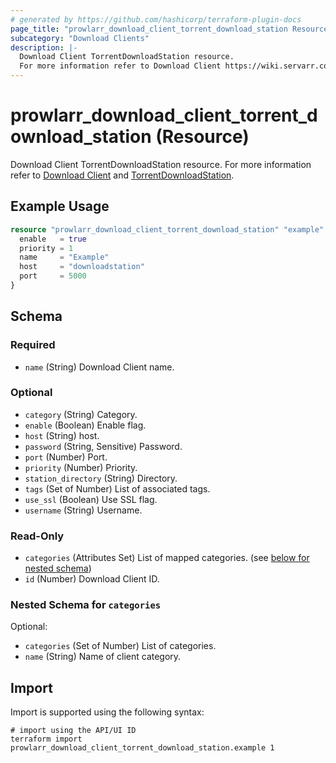 ```yaml
---
# generated by https://github.com/hashicorp/terraform-plugin-docs
page_title: "prowlarr_download_client_torrent_download_station Resource - terraform-provider-prowlarr"
subcategory: "Download Clients"
description: |-
  Download Client TorrentDownloadStation resource.
  For more information refer to Download Client https://wiki.servarr.com/prowlarr/settings#download-clients and TorrentDownloadStation https://wiki.servarr.com/prowlarr/supported#torrentdownloadstation.
---
```


# prowlarr_download_client_torrent_download_station (Resource)

<!-- subcategory:Download Clients -->
Download Client TorrentDownloadStation resource.
For more information refer to [Download Client](https://wiki.servarr.com/prowlarr/settings#download-clients) and [TorrentDownloadStation](https://wiki.servarr.com/prowlarr/supported#torrentdownloadstation).

## Example Usage

```terraform
resource "prowlarr_download_client_torrent_download_station" "example" {
  enable   = true
  priority = 1
  name     = "Example"
  host     = "downloadstation"
  port     = 5000
}
```

<!-- schema generated by tfplugindocs -->
## Schema

### Required

- `name` (String) Download Client name.

### Optional

- `category` (String) Category.
- `enable` (Boolean) Enable flag.
- `host` (String) host.
- `password` (String, Sensitive) Password.
- `port` (Number) Port.
- `priority` (Number) Priority.
- `station_directory` (String) Directory.
- `tags` (Set of Number) List of associated tags.
- `use_ssl` (Boolean) Use SSL flag.
- `username` (String) Username.

### Read-Only

- `categories` (Attributes Set) List of mapped categories. (see [below for nested schema](#nestedatt--categories))
- `id` (Number) Download Client ID.

<a id="nestedatt--categories"></a>
### Nested Schema for `categories`

Optional:

- `categories` (Set of Number) List of categories.
- `name` (String) Name of client category.

## Import

Import is supported using the following syntax:

```shell
# import using the API/UI ID
terraform import prowlarr_download_client_torrent_download_station.example 1
```
